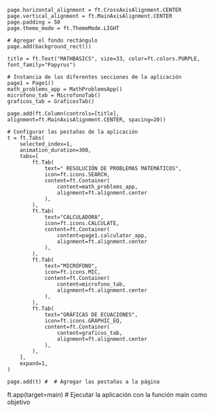 
    page.horizontal_alignment = ft.CrossAxisAlignment.CENTER
    page.vertical_alignment = ft.MainAxisAlignment.CENTER
    page.padding = 50
    page.theme_mode = ft.ThemeMode.LIGHT

    # Agregar el fondo rectángulo
    page.add(background_rect())

    title = ft.Text("MATHBASICS", size=33, color=ft.colors.PURPLE, font_family="Papyrus")

    # Instancia de las diferentes secciones de la aplicación
    page1 = Page1()
    math_problems_app = MathProblemsApp()
    microfono_tab = MicrofonoTab()
    graficos_tab = GraficosTab()

    page.add(ft.Column(controls=[title], alignment=ft.MainAxisAlignment.CENTER, spacing=20))

    # Configurar las pestañas de la aplicación
    t = ft.Tabs(
        selected_index=1,
        animation_duration=300,
        tabs=[
            ft.Tab(
                text=" RESOLUCIÓN DE PROBLEMAS MATEMÁTICOS",
                icon=ft.icons.SEARCH,
                content=ft.Container(
                    content=math_problems_app,
                    alignment=ft.alignment.center
                ),
            ),
            ft.Tab(
                text="CALCULADORA",
                icon=ft.icons.CALCULATE,
                content=ft.Container(
                    content=page1.calculator_app,
                    alignment=ft.alignment.center
                ),
            ),
            ft.Tab(
                text="MICRÓFONO",
                icon=ft.icons.MIC,
                content=ft.Container(
                    content=microfono_tab,
                    alignment=ft.alignment.center
                ),
            ),
            ft.Tab(
                text="GRÁFICAS DE ECUACIONES",
                icon=ft.icons.GRAPHIC_EQ,
                content=ft.Container(
                    content=graficos_tab,
                    alignment=ft.alignment.center
                ),
            ),
        ],
        expand=1,
    )

    page.add(t) #  # Agregar las pestañas a la página


ft.app(target=main)   # Ejecutar la aplicación con la función main como objetivo

